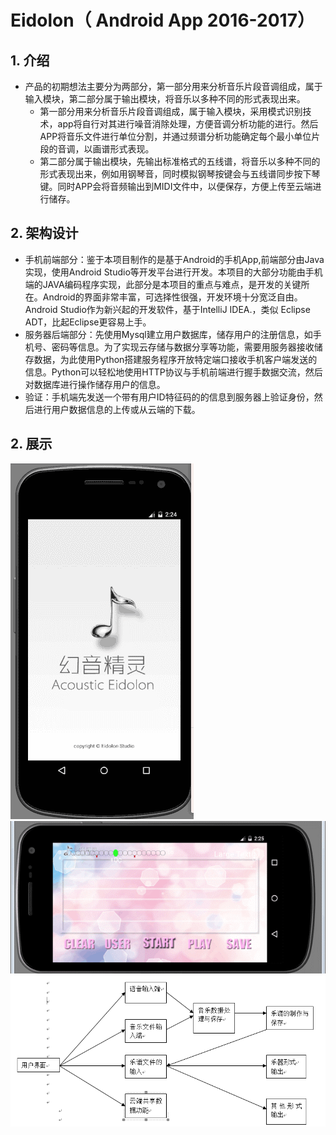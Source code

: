 # Eidolon（ Android App 2016-2017）
## 1. 介绍
- 产品的初期想法主要分为两部分，第一部分用来分析音乐片段音调组成，属于输入模块，第二部分属于输出模块，将音乐以多种不同的形式表现出来。
  -  第一部分用来分析音乐片段音调组成，属于输入模块，采用模式识别技术，app将自行对其进行噪音消除处理，方便音调分析功能的进行。然后APP将音乐文件进行单位分割，并通过频谱分析功能确定每个最小单位片段的音调，以画谱形式表现。
  -  第二部分属于输出模块，先输出标准格式的五线谱，将音乐以多种不同的形式表现出来，例如用钢琴音，同时模拟钢琴按键会与五线谱同步按下琴键。同时APP会将音频输出到MIDI文件中，以便保存，方便上传至云端进行储存。
## 2. 架构设计
- 手机前端部分：鉴于本项目制作的是基于Android的手机App,前端部分由Java实现，使用Android Studio等开发平台进行开发。本项目的大部分功能由手机端的JAVA编码程序实现，此部分是本项目的重点与难点，是开发的关键所在。Android的界面非常丰富，可选择性很强，开发环境十分宽泛自由。Android Studio作为新兴起的开发软件，基于IntelliJ IDEA.，类似 Eclipse ADT，比起Eclipse更容易上手。
- 服务器后端部分：先使用Mysql建立用户数据库，储存用户的注册信息，如手机号、密码等信息。为了实现云存储与数据分享等功能，需要用服务器接收储存数据，为此使用Python搭建服务程序开放特定端口接收手机客户端发送的信息。Python可以轻松地使用HTTP协议与手机前端进行握手数据交流，然后对数据库进行操作储存用户的信息。
- 验证：手机端先发送一个带有用户ID特征码的的信息到服务器上验证身份，然后进行用户数据信息的上传或从云端的下载。

## 2. 展示
  ![img](https://github.com/qyc0129/Eidolon/blob/master/1.png)
  ![img](https://github.com/qyc0129/Eidolon/blob/master/2.png)
  ![img](https://github.com/qyc0129/Eidolon/blob/master/3.png)
